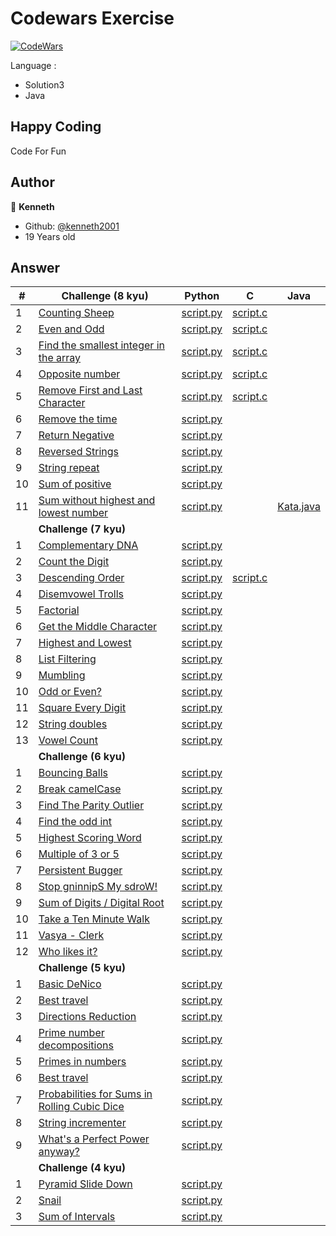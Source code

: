 # Codewars Exercise
[![CodeWars](https://www.codewars.com/users/kenneth2001/badges/large)](https://www.codewars.com/users/kenneth2001/)

Language : 
- Solution3
- Java

## Happy Coding
Code For Fun
## Author
👤 **Kenneth**
- Github: [@kenneth2001](https://github.com/kenneth2001)
- 19 Years old
## Answer
| # | Challenge (8 kyu) | Python | C | Java |
| --- | --- | --- | --- | --- |
| 1 | [Counting Sheep](https://www.codewars.com/kata/54edbc7200b811e956000556/train) | [script.py](https://github.com/kenneth2001/codewars_exercise/blob/master/Solution/8%20kyu/Counting%20Sheep/script.py) | [script.c](https://github.com/kenneth2001/codewars_exercise/blob/master/Solution/8%20kyu/Counting%20Sheep/script.c) |
| 2 | [Even and Odd](https://www.codewars.com/kata/53da3dbb4a5168369a0000fe/train) | [script.py](https://github.com/kenneth2001/codewars_exercise/blob/master/Solution/8%20kyu/Even%20and%20Odd/script.py) | [script.c](https://github.com/kenneth2001/codewars_exercise/blob/master/Solution/8%20kyu/Even%20and%20Odd/script.c) |
| 3 | [Find the smallest integer in the array](https://www.codewars.com/kata/55a2d7ebe362935a210000b2/train) | [script.py](https://github.com/kenneth2001/codewars_exercise/blob/master/Solution/8%20kyu/Find%20the%20smallest%20integer%20in%20the%20array/script.py) | [script.c](https://github.com/kenneth2001/codewars_exercise/blob/master/Solution/8%20kyu/Find%20the%20smallest%20integer%20in%20the%20array/script.c) |
| 4 | [Opposite number](https://www.codewars.com/kata/56dec885c54a926dcd001095/train) | [script.py](https://github.com/kenneth2001/codewars_exercise/blob/master/Solution/8%20kyu/Opposite%20number/script.py) | [script.c](https://github.com/kenneth2001/codewars_exercise/tree/master/Solution/8%20kyu/Opposite%20number) |
| 5 | [Remove First and Last Character](https://www.codewars.com/kata/56bc28ad5bdaeb48760009b0/train) | [script.py](https://github.com/kenneth2001/codewars_exercise/blob/master/Solution/8%20kyu/Remove%20First%20and%20Last%20Character/script.py) | [script.c](https://github.com/kenneth2001/codewars_exercise/blob/master/Solution/8%20kyu/Remove%20First%20and%20Last%20Character/script.c) |
| 6 | [Remove the time](https://www.codewars.com/kata/56b0ff16d4aa33e5bb00008e/train) | [script.py](https://github.com/kenneth2001/codewars_exercise/blob/master/Solution/8%20kyu/Remove%20the%20time/script.py) |
| 7 | [Return Negative](https://www.codewars.com/kata/55685cd7ad70877c23000102/train) | [script.py](https://github.com/kenneth2001/codewars_exercise/blob/master/Solution/8%20kyu/Return%20Negative/script.py) |
| 8 | [Reversed Strings](https://www.codewars.com/kata/5168bb5dfe9a00b126000018/train) | [script.py](https://github.com/kenneth2001/codewars_exercise/blob/master/Solution/8%20kyu/Reversed%20Strings/script.py) |
| 9 | [String repeat](https://www.codewars.com/kata/57a0e5c372292dd76d000d7e/train) | [script.py](https://github.com/kenneth2001/codewars_exercise/blob/master/Solution/8%20kyu/String%20repeat/script.py) |
| 10 | [Sum of positive](https://www.codewars.com/kata/5715eaedb436cf5606000381/train) | [script.py](https://github.com/kenneth2001/codewars_exercise/blob/master/Solution/8%20kyu/Sum%20of%20positive/script.py) |
| 11 | [Sum without highest and lowest number](https://www.codewars.com/kata/576b93db1129fcf2200001e6/train/) | [script.py](https://github.com/kenneth2001/codewars_exercise/blob/master/Solution/8%20kyu/Sum%20without%20highest%20and%20lowest%20number/script.py) | | [Kata.java](https://github.com/kenneth2001/codewars_exercise/blob/master/Solution/8%20kyu/Sum%20without%20highest%20and%20lowest%20number/Kata.java) |
|  | **Challenge (7 kyu)** ||
| 1 | [Complementary DNA](https://www.codewars.com/kata/554e4a2f232cdd87d9000038/train) | [script.py](https://github.com/kenneth2001/codewars_exercise/blob/master/Solution/7%20kyu/Complementary%20DNA/script.py) |
| 2 | [Count the Digit](https://www.codewars.com/kata/566fc12495810954b1000030/train) | [script.py](https://github.com/kenneth2001/codewars_exercise/blob/master/Solution/7%20kyu/Count%20the%20Digit/script.py) |
| 3 | [Descending Order](https://www.codewars.com/kata/5467e4d82edf8bbf40000155/train) | [script.py](https://github.com/kenneth2001/codewars_exercise/blob/master/Solution/7%20kyu/Descending%20Order/script.py) | [script.c](https://github.com/kenneth2001/codewars_exercise/blob/master/Solution/7%20kyu/Descending%20Order/script.c) |
| 4 | [Disemvowel Trolls](https://www.codewars.com/kata/52fba66badcd10859f00097e/train) | [script.py](https://github.com/kenneth2001/codewars_exercise/blob/master/Solution/7%20kyu/Disemvowel%20Trolls/script.py) |
| 5 | [Factorial](https://www.codewars.com/kata/54ff0d1f355cfd20e60001fc/train) | [script.py](https://github.com/kenneth2001/codewars_exercise/blob/master/Solution/7%20kyu/Factorial/script.py) |
| 6 | [Get the Middle Character](https://www.codewars.com/kata/566fc12495810954b1000030/train) | [script.py](https://github.com/kenneth2001/codewars_exercise/blob/master/Solution/7%20kyu/Get%20the%20Middle%20Character/script.py) |
| 7 | [Highest and Lowest](https://www.codewars.com/kata/554b4ac871d6813a03000035/train) | [script.py](https://github.com/kenneth2001/codewars_exercise/blob/master/Solution/7%20kyu/Highest%20and%20Lowest/script.py) |
| 8 | [List Filtering](https://www.codewars.com/kata/53dbd5315a3c69eed20002dd/train) | [script.py](https://github.com/kenneth2001/codewars_exercise/blob/master/Solution/7%20kyu/List%20Filtering/script.py) |
| 9 | [Mumbling](https://www.codewars.com/kata/5667e8f4e3f572a8f2000039/train) | [script.py](https://github.com/kenneth2001/codewars_exercise/blob/master/Solution/7%20kyu/Mumbling/script.py) |
| 10 | [Odd or Even?](https://www.codewars.com/kata/5949481f86420f59480000e7/train) | [script.py](https://github.com/kenneth2001/codewars_exercise/blob/master/Solution/7%20kyu/Odd%20or%20Even_/script.py) |
| 11 | [Square Every Digit](https://www.codewars.com/kata/546e2562b03326a88e000020/train) | [script.py](https://github.com/kenneth2001/codewars_exercise/blob/master/Solution/7%20kyu/Square%20Every%20Digit/script.py) |
| 12 | [String doubles](https://www.codewars.com/kata/5a145ab08ba9148dd6000094/train) | [script.py](https://github.com/kenneth2001/codewars_exercise/blob/master/Solution/7%20kyu/String%20doubles/script.py) |
| 13 | [Vowel Count](https://www.codewars.com/kata/54ff3102c1bad923760001f3/train) | [script.py](https://github.com/kenneth2001/codewars_exercise/blob/master/Solution/7%20kyu/Vowel%20Count/script.py) |
|  | **Challenge (6 kyu)** | |
| 1 | [Bouncing Balls](https://www.codewars.com/kata/5544c7a5cb454edb3c000047/train) | [script.py](https://github.com/kenneth2001/codewars_exercise/blob/master/Solution/6%20kyu/Bouncing%20Balls/script.py) |
| 2 | [Break camelCase](https://www.codewars.com/kata/5208f99aee097e6552000148/train) | [script.py](https://github.com/kenneth2001/codewars_exercise/blob/master/Solution/6%20kyu/Break%20camelCase/script.py) |
| 3 | [Find The Parity Outlier](https://www.codewars.com/kata/5526fc09a1bbd946250002dc/train) | [script.py](https://github.com/kenneth2001/codewars_exercise/blob/master/Solution/6%20kyu/Find%20The%20Parity%20Outlier/script.py) |
| 4 | [Find the odd int](https://www.codewars.com/kata/54da5a58ea159efa38000836/train) | [script.py](https://github.com/kenneth2001/codewars_exercise/blob/master/Solution/6%20kyu/Find%20the%20odd%20int/script.py) |
| 5 | [Highest Scoring Word](https://www.codewars.com/kata/57eb8fcdf670e99d9b000272/train) | [script.py](https://github.com/kenneth2001/codewars_exercise/blob/master/Solution/6%20kyu/Highest%20Scoring%20Word/script.py) |
| 6 | [Multiple of 3 or 5](https://www.codewars.com/kata/514b92a657cdc65150000006/train) | [script.py](https://github.com/kenneth2001/codewars_exercise/blob/master/Solution/6%20kyu/Multiples%20of%203%20or%205/script.py) |
| 7 | [Persistent Bugger](https://www.codewars.com/kata/55bf01e5a717a0d57e0000ec/train) | [script.py](https://github.com/kenneth2001/codewars_exercise/blob/master/Solution/6%20kyu/Persistent%20Bugger/script.py) |
| 8 | [Stop gninnipS My sdroW!](https://www.codewars.com/kata/5264d2b162488dc400000001/train) | [script.py](https://github.com/kenneth2001/codewars_exercise/blob/master/Solution/6%20kyu/Stop%20gninnipS%20My%20sdroW!/script.py) |
| 9 | [Sum of Digits / Digital Root](https://www.codewars.com/kata/541c8630095125aba6000c00/train) | [script.py](https://github.com/kenneth2001/codewars_exercise/blob/master/Solution/6%20kyu/Sum%20of%20Digits%20(Digital%20Root)/script.py) |
| 10 | [Take a Ten Minute Walk](https://www.codewars.com/kata/54da539698b8a2ad76000228/train) | [script.py](https://github.com/kenneth2001/codewars_exercise/blob/master/Solution/6%20kyu/Take%20a%20Ten%20Minute%20Walk/script.py) |
| 11 | [Vasya - Clerk](https://www.codewars.com/kata/555615a77ebc7c2c8a0000b8/train) | [script.py](https://github.com/kenneth2001/codewars_exercise/blob/master/Solution/6%20kyu/Vasya%20-%20Clerk/script.py) |
| 12 | [Who likes it?](https://www.codewars.com/kata/5266876b8f4bf2da9b000362/train) | [script.py](https://github.com/kenneth2001/codewars_exercise/blob/master/Solution/6%20kyu/Who%20likes%20it/script.py) |
|  | **Challenge (5 kyu)** | |
| 1 | [Basic DeNico](https://www.codewars.com/kata/596f610441372ee0de00006e/train) | [script.py](https://github.com/kenneth2001/codewars_exercise/blob/master/Solution/5%20kyu/Basic%20DeNico/script.py) |
| 2 | [Best travel](https://www.codewars.com/kata/55e7280b40e1c4a06d0000aa/train) | [script.py](https://github.com/kenneth2001/codewars_exercise/blob/master/Solution/5%20kyu/Best%20travel/script.py) |
| 3 | [Directions Reduction](https://www.codewars.com/kata/550f22f4d758534c1100025a/train) | [script.py](https://github.com/kenneth2001/codewars_exercise/blob/master/Solution/5%20kyu/Directions%20Reduction/script.py) |
| 4 | [Prime number decompositions](https://www.codewars.com/kata/53c93982689f84e321000d62/train) | [script.py](https://github.com/kenneth2001/codewars_exercise/blob/master/Solution/5%20kyu/Prime%20number%20decompositions/script.py) |
| 5 | [Primes in numbers](https://www.codewars.com/kata/54d512e62a5e54c96200019e/train) | [script.py](https://github.com/kenneth2001/codewars_exercise/blob/master/Solution/5%20kyu/Primes%20in%20numbers/script.py) |
| 6 | [Best travel](https://www.codewars.com/kata/56f78a42f749ba513b00037f/train) | [script.py](https://github.com/kenneth2001/codewars_exercise/blob/master/Solution/5%20kyu/Probabilities%20for%20Sums%20in%20Rolling%20Cubic%20Dice/script.py) |
| 7 | [Probabilities for Sums in Rolling Cubic Dice](https://www.codewars.com/kata/56f78a42f749ba513b00037f/train) | [script.py](https://github.com/kenneth2001/codewars_exercise/blob/master/Solution/5%20kyu/Probabilities%20for%20Sums%20in%20Rolling%20Cubic%20Dice/script.py) |
| 8 | [String incrementer](https://www.codewars.com/kata/54a91a4883a7de5d7800009c/train) | [script.py](https://github.com/kenneth2001/codewars_exercise/blob/master/Solution/5%20kyu/String%20incrementer/script.py) |
| 9 | [What's a Perfect Power anyway?](https://www.codewars.com/kata/54d4c8b08776e4ad92000835/train) | [script.py](https://github.com/kenneth2001/codewars_exercise/blob/master/Solution/5%20kyu/What's%20a%20Perfect%20Power%20anyway_/script.py) |
|  | **Challenge (4 kyu)** | |
| 1 | [Pyramid Slide Down](https://www.codewars.com/kata/551f23362ff852e2ab000037/train) |  [script.py](https://github.com/kenneth2001/codewars_exercise/blob/master/Solution/4%20kyu/Pyramid%20Slide%20Down/script.py) |
| 2 | [Snail](https://www.codewars.com/kata/521c2db8ddc89b9b7a0000c1/train) | [script.py](https://github.com/kenneth2001/codewars_exercise/blob/master/Solution/4%20kyu/Snail/script.py) |
| 3 | [Sum of Intervals](https://www.codewars.com/kata/52b7ed099cdc285c300001cd/train) | [script.py](https://github.com/kenneth2001/codewars_exercise/blob/master/Solution/4%20kyu/Sum%20of%20Intervals/script.py) |
